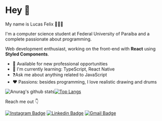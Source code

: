 # Hey 👋

My name is Lucas Felix 👦🇧🇷

I'm a computer science student at Federal University of Paraíba and a complete passionate about programming.
  
Web development enthusiast, working on the front-end with **React** using **Styled Components**.

  
- 🚀 Available for new professional opportunities
-  📖 I'm currently learning: TypeScript, React Native
-  ❓Ask me about anything related to JavaScript
-  ❤️ Passions: besides programming, I love realistic drawing and drums

![Anurag's github stats](https://github-readme-stats.vercel.app/api?username=lucasfelixc&show_icons=true&theme=dark)[![Top Langs](https://github-readme-stats.vercel.app/api/top-langs/?username=lucasfelixc&theme=dark&hide=c%2B%2B,c)](https://github.com/anuraghazra/github-readme-stats)

Reach me out 👇

[![Instagram Badge](https://img.shields.io/badge/-@lucasfelixc-6633cc?style=flat-square&labelColor=6633cc&logo=instagram&logoColor=white&link=https://www.instagram.com/lucasfelixc/?hl=pt-br)](https://www.instagram.com/lucasfelixc/?hl=pt-br) [![Linkedin Badge](https://img.shields.io/badge/-Lucas%20Felix-0073b1?style=flat-square&logo=Linkedin&logoColor=white&link=https://www.linkedin.com/in/lucasfelixdev/)](https://www.linkedin.com/in/lucasfelixdev/) [![Gmail Badge](https://img.shields.io/badge/-lucasfelixdev@gmail.com-FF0000?style=flat-square&logo=Gmail&logoColor=white&link=mailto:lucasfelixdev@gmail.com)](mailto:lucasfelixdev@gmail.com)
